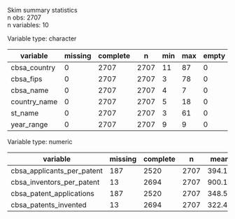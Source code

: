 Skim summary statistics  
 n obs: 2707    
 n variables: 10    

Variable type: character

|   variable   | missing | complete |  n   | min | max | empty | n_unique |
|--------------|---------|----------|------|-----|-----|-------|----------|
| cbsa_country |    0    |   2707   | 2707 | 11  | 87  |   0   |   2699   |
|  cbsa_fips   |    0    |   2707   | 2707 |  3  | 78  |   0   |   2660   |
|  cbsa_name   |    0    |   2707   | 2707 |  4  |  7  |   0   |   2707   |
| country_name |    0    |   2707   | 2707 |  5  | 18  |   0   |    46    |
|   st_name    |    0    |   2707   | 2707 |  3  | 61  |   0   |   626    |
|  year_range  |    0    |   2707   | 2707 |  9  |  9  |   0   |    1     |

Variable type: numeric

|          variable          | missing | complete |  n   |  mean  |   sd    |  p0   | p25  |  p50  |  p75   |   p100   |
|----------------------------|---------|----------|------|--------|---------|-------|------|-------|--------|----------|
| cbsa_applicants_per_patent |   187   |   2520   | 2707 | 394.17 | 2730.07 |   0   |  5   |  23   |  117   |  1e+05   |
| cbsa_inventors_per_patent  |   13    |   2694   | 2707 | 900.11 | 4981.02 |   1   |  11  |  55   | 326.75 |  155521  |
|  cbsa_patent_applications  |   187   |   2520   | 2707 | 348.56 | 2515.57 |   0   | 3.81 | 18.2  | 96.13  | 96330.13 |
|   cbsa_patents_invented    |   13    |   2694   | 2707 | 322.41 | 1758.34 | 0.091 | 4.59 | 22.82 | 130.94 | 57020.45 |
